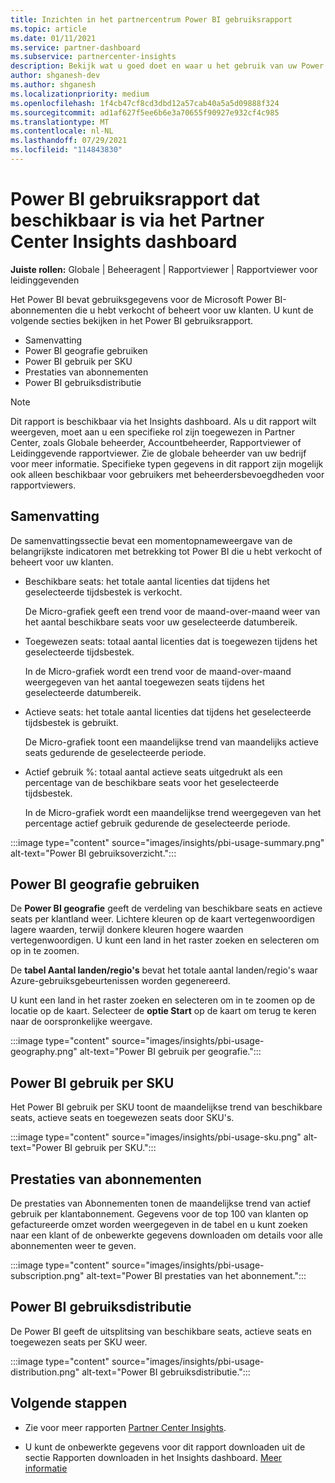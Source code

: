 ```yaml
---
title: Inzichten in het partnercentrum Power BI gebruiksrapport
ms.topic: article
ms.date: 01/11/2021
ms.service: partner-dashboard
ms.subservice: partnercenter-insights
description: Bekijk wat u goed doet en waar u het gebruik van uw Power BI die u voor uw klanten verkoopt of beheert, kunt verbeteren.
author: shganesh-dev
ms.author: shganesh
ms.localizationpriority: medium
ms.openlocfilehash: 1f4cb47cf8cd3dbd12a57cab40a5a5d09888f324
ms.sourcegitcommit: ad1af627f5ee6b6e3a70655f90927e932cf4c985
ms.translationtype: MT
ms.contentlocale: nl-NL
ms.lasthandoff: 07/29/2021
ms.locfileid: "114843830"
---
```

# <a name="power-bi-usage-report-available-from-the-partner-center-insights-dashboard"></a>Power BI gebruiksrapport dat beschikbaar is via het Partner Center Insights dashboard

**Juiste rollen:** Globale | Beheeragent | Rapportviewer | Rapportviewer voor leidinggevenden

Het Power BI bevat gebruiksgegevens voor de Microsoft Power BI-abonnementen die u hebt verkocht of beheert voor uw klanten. U kunt de volgende secties bekijken in het Power BI gebruiksrapport.

- Samenvatting
- Power BI geografie gebruiken
- Power BI gebruik per SKU
- Prestaties van abonnementen
- Power BI gebruiksdistributie

 > [!NOTE]
 > Dit rapport is beschikbaar via het Insights dashboard. Als u dit rapport wilt weergeven, moet aan u een specifieke rol zijn toegewezen in Partner Center, zoals Globale beheerder, Accountbeheerder, Rapportviewer of Leidinggevende rapportviewer. Zie de globale beheerder van uw bedrijf voor meer informatie. Specifieke typen gegevens in dit rapport zijn mogelijk ook alleen beschikbaar voor gebruikers met beheerdersbevoegdheden voor rapportviewers.

## <a name="summary"></a>Samenvatting

De samenvattingssectie bevat een momentopnameweergave van de belangrijkste indicatoren met betrekking tot Power BI die u hebt verkocht of beheert voor uw klanten. 

- Beschikbare seats: het totale aantal licenties dat tijdens het geselecteerde tijdsbestek is verkocht.

   De Micro-grafiek geeft een trend voor de maand-over-maand weer van het aantal beschikbare seats voor uw geselecteerde datumbereik.

- Toegewezen seats: totaal aantal licenties dat is toegewezen tijdens het geselecteerde tijdsbestek.

   In de Micro-grafiek wordt een trend voor de maand-over-maand weergegeven van het aantal toegewezen seats tijdens het geselecteerde datumbereik.

- Actieve seats: het totale aantal licenties dat tijdens het geselecteerde tijdsbestek is gebruikt. 

   De Micro-grafiek toont een maandelijkse trend van maandelijks actieve seats gedurende de geselecteerde periode.

- Actief gebruik %: totaal aantal actieve seats uitgedrukt als een percentage van de beschikbare seats voor het geselecteerde tijdsbestek. 

   In de Micro-grafiek wordt een maandelijkse trend weergegeven van het percentage actief gebruik gedurende de geselecteerde periode.

:::image type="content" source="images/insights/pbi-usage-summary.png" alt-text="Power BI gebruiksoverzicht.":::

## <a name="power-bi-usage-by-geography"></a>Power BI geografie gebruiken

De **Power BI geografie** geeft de verdeling van beschikbare seats en actieve seats per klantland weer. Lichtere kleuren op de kaart vertegenwoordigen lagere waarden, terwijl donkere kleuren hogere waarden vertegenwoordigen. U kunt een land in het raster zoeken en selecteren om op in te zoomen.

De **tabel Aantal landen/regio's** bevat het totale aantal landen/regio's waar Azure-gebruiksgebeurtenissen worden gegenereerd.

U kunt een land in het raster zoeken en selecteren om in te zoomen op de locatie op de kaart. Selecteer de **optie Start** op de kaart om terug te keren naar de oorspronkelijke weergave.

:::image type="content" source="images/insights/pbi-usage-geography.png" alt-text="Power BI gebruik per geografie.":::

## <a name="power-bi-usage-by-sku"></a>Power BI gebruik per SKU

Het Power BI gebruik per SKU toont de maandelijkse trend van beschikbare seats, actieve seats en toegewezen seats door SKU's.

:::image type="content" source="images/insights/pbi-usage-sku.png" alt-text="Power BI gebruik per SKU.":::

## <a name="subscriptions-performance"></a>Prestaties van abonnementen

De prestaties van Abonnementen tonen de maandelijkse trend van actief gebruik per klantabonnement. Gegevens voor de top 100 van klanten op gefactureerde omzet worden weergegeven in de tabel en u kunt zoeken naar een klant of de onbewerkte gegevens downloaden om details voor alle abonnementen weer te geven.

:::image type="content" source="images/insights/pbi-usage-subscription.png" alt-text="Power BI prestaties van het abonnement.":::

## <a name="power-bi-usage-distribution"></a>Power BI gebruiksdistributie

De Power BI geeft de uitsplitsing van beschikbare seats, actieve seats en toegewezen seats per SKU weer.

:::image type="content" source="images/insights/pbi-usage-distribution.png" alt-text="Power BI gebruiksdistributie.":::

## <a name="next-steps"></a>Volgende stappen

- Zie voor meer rapporten [Partner Center Insights](partner-center-insights.md).

- U kunt de onbewerkte gegevens voor dit rapport downloaden uit de sectie Rapporten downloaden in het Insights dashboard. [Meer informatie](insights-download-reports.md) 
